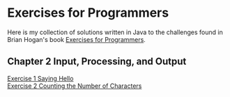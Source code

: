 # Exercises for Programmers
Here is my collection of solutions written in Java to the challenges found in Brian Hogan's book [Exercises for Programmers](https://pragprog.com/book/bhwb/exercises-for-programmers).

## Chapter 2 Input, Processing, and Output

[Exercise 1 Saying Hello](https://github.com/jamesdschmidt/exercises-for-programmers/tree/master/exercise-01-saying-hello)  
[Exercise 2 Counting the Number of Characters](https://github.com/jamesdschmidt/exercises-for-programmers/tree/master/exercise-02-counting-characters)
